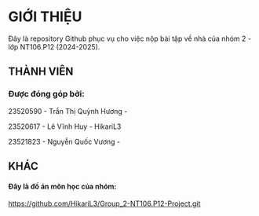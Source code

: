 # GIỚI THIỆU

Đây là repository Github phục vụ cho việc nộp bài tập về nhà của nhóm 2 - lớp NT106.P12 (2024-2025).

## THÀNH VIÊN

### Được đóng góp bởi:

23520590 - Trần Thị Quỳnh Hương - 

23520617 - Lê Vĩnh Huy          - HikariL3

23521823 - Nguyễn Quốc Vương    - 

## KHÁC
#### Đây là đồ án môn học của nhóm: 
https://github.com/HikariL3/Group_2-NT106.P12-Project.git
